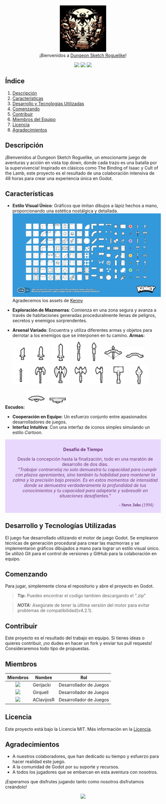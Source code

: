 <p align="center">
  <img src="./Game Design/assets/logo.jpg" width="150" alt="Logo"/><br/>
  ¡Bienvenidos a <a href="https://github.com/SergiGiribet">Dungeon Sketch Roguelike</a>!
</p>

<p align="center">
  <a href="https://github.com/SergiGiribet/Game-Design/stargazers"><img src="https://img.shields.io/github/stars/SergiGiribet/Game-Design?colorA=363a4f&colorB=b7bdf8&style=for-the-badge"></a>
  <a href="https://github.com/SergiGiribet/Game-Design/issues"><img src="https://img.shields.io/github/issues/SergiGiribet/Game-Design?colorA=363a4f&colorB=f5a97f&style=for-the-badge"></a>
  <a href="https://github.com/SergiGiribet/Game-Design/contributors"><img src="https://img.shields.io/github/contributors/SergiGiribet/Game-Design?colorA=363a4f&colorB=a6da95&style=for-the-badge"></a>
</p>

## Índice
1. [Descripción](#descripción)
2. [Características](#características)
3. [Desarrollo y Tecnologías Utilizadas](#desarrollo-y-tecnologías-utilizadas)
4. [Comenzando](#comenzando)
5. [Contribuir](#contribuir)
6. [Miembros del Equipo](#miembros-del-equipo)
7. [Licencia](#licencia)
8. [Agradecimientos](#agradecimientos)

## Descripción
¡Bienvenidos al Dungeon Sketch Roguelike, un emocionante juego de aventuras y acción en vista top down, donde cada trazo es una batalla por la supervivencia! Inspirado en clásicos como The Binding of Isaac y Cult of the Lamb, este proyecto es el resultado de una colaboración intensiva de 48 horas para crear una experiencia única en Godot.

## Características
- **Estilo Visual Único**: Gráficos que imitan dibujos a lápiz hechos a mano, proporcionando una estética nostálgica y detallada.
![Sketch](Game%20Design/assets/kenney_scribbledungeons/Preview.png)
  Agradecemos los assets de [Kenny](https://kenney-assets.itch.io/)

- **Exploración de Mazmorras**: Comienza en una zona segura y avanza a través de habitaciones generadas proceduralmente llenas de peligros, secretos y enemigos sorprendentes.
- **Arsenal Variado**: Encuentra y utiliza diferentes armas y objetos para derrotar a los enemigos que se interponen en tu camino.
**Armas:**
![Dagger](Game%20Design/assets/kenney_scribbledungeons/Weapons/Dagger.png)
![Small Sword](Game%20Design/assets/kenney_scribbledungeons/Weapons/Small_Sword.png)
![Large Sword](Game%20Design/assets/kenney_scribbledungeons/Weapons/Long_Sword.png)
![Spear](Game%20Design/assets/kenney_scribbledungeons/Weapons/Spear.png)
![Spear2](Game%20Design/assets/kenney_scribbledungeons/Weapons/Spear2.png)
![Charged Arch](Game%20Design/assets/kenney_scribbledungeons/Weapons/Charged_Arch.png)
![Arch](Game%20Design/assets/kenney_scribbledungeons/Weapons/Arch.png)
![Arrow](Game%20Design/assets/kenney_scribbledungeons/Weapons/Arrow.png)
![Axe1](Game%20Design/assets/kenney_scribbledungeons/Weapons/Axe1.png)
![Axe2](Game%20Design/assets/kenney_scribbledungeons/Weapons/Axe2.png)
![Axe3](Game%20Design/assets/kenney_scribbledungeons/Weapons/Axe3.png)
![Tomahawk](Game%20Design/assets/kenney_scribbledungeons/Weapons/Tomahawk.png)
![Hammer](Game%20Design/assets/kenney_scribbledungeons/Weapons/Hammer.png)
![Magic Bar](Game%20Design/assets/kenney_scribbledungeons/Weapons/Magic_Bar.png)

**Escudos:**
![Curved Shield](Game%20Design/assets/kenney_scribbledungeons/Weapons/Curve_Shield.png)
![Shield](Game%20Design/assets/kenney_scribbledungeons/Weapons/Shield.png)

- **Cooperación en Equipo**: Un esfuerzo conjunto entre apasionados desarrolladores de juegos.
- **Interfaz Intuitiva**: Con una interfaz de iconos simples simulando un estilo <i>Cartoon</i>.

<div style="padding: 10px; background-color: #E9D8FD; color: #69337A; text-align: center;">
  <p style="margin-top: 1em;">
    <strong>Desafío de Tiempo</strong>
  </p>
  <p style="margin-left: 1em;">
    Desde la concepción hasta la finalización, todo en una maratón de desarrollo de dos días.
    <br>
    <em style="padding-left: 1em;">"Trabajar contrarreloj no solo demuestra tu capacidad para cumplir con plazos apremiantes, sino también tu habilidad para mantener la calma y la precisión bajo presión. Es en estos momentos de intensidad donde se demuestra verdaderamente la profundidad de tus conocimientos y tu capacidad para adaptarte y sobresalir en situaciones desafiantes."</em>
  </p>
  <p style="margin-bottom: 0.5em; margin-right: 1em; text-align: right; font-family: Georgia;">
    <strong>- Steve Jobs</strong> <em>(1994)</em>
  </p>
</div>


## Desarrollo y Tecnologías Utilizadas <a name="desarrollo-y-tecnologías-utilizadas"></a>
El juego fue desarrollado utilizando el motor de juego Godot. Se emplearon técnicas de generación procedural para crear las mazmorras y se implementaron gráficos dibujados a mano para lograr un estilo visual único. Se utilizó Git para el control de versiones y GitHub para la colaboración en equipo.

## Comenzando
Para jugar, simplemente clona el repositorio y abre el proyecto en Godot.

> **Tip:** Puedes encontrar el codigo tambien descargando el ".zip"

> **_NOTA:_**  Asegúrate de tener la última versión del motor para evitar problemas de compatibilidad(v4.2.1).

## Contribuir
Este proyecto es el resultado del trabajo en equipo. Si tienes ideas o quieres contribuir, ¡no dudes en hacer un fork y enviar tus pull requests! Consideraremos todo tipo de propuestas.

## Miembros
| Miembros | Nombre     | Rol                    |
|----------|------------|------------------------|
| <div align="center"><img src="https://github.com/Gerijacki.png" width="30"></div> | Gerijacki  | Desarrollador de Juegos |
| <div align="center"><img src="https://github.com/SergiGiribet.png" width="30"></div> | Girquell   | Desarrollador de Juegos |
| <div align="center"><img src="https://github.com/AClavijosR.png" width="30"></div> | AClavijosR | Desarrollador de Juegos |

## Licencia
Este proyecto está bajo la Licencia MIT. Más información en la [Licencia](./LICENSE).

## Agradecimientos
- A nuestros colaboradores, que han dedicado su tiempo y esfuerzo para hacer realidad este juego.
- A la comunidad de Godot por su soporte y recursos.
- A todos los jugadores que se embarcan en esta aventura con nosotros.

¡Esperamos que disfrutes jugando tanto como nosotros disfrutamos creándolo!

<p align="center">
  <img src="https://raw.githubusercontent.com/Trilokia/Trilokia/379277808c61ef204768a61bbc5d25bc7798ccf1/bottom_header.svg" />
</p>
